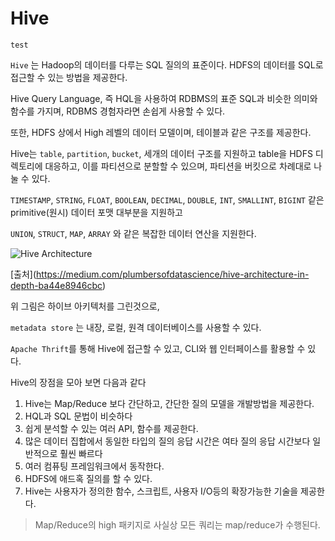 # Hive

`test`

`Hive` 는 Hadoop의 데이터를 다루는 SQL 질의의 표준이다. HDFS의 데이터를 SQL로 접근할 수 있는 방법을 제공한다.

Hive Query Language, 즉 HQL을 사용하여 RDBMS의 표준 SQL과 비슷한 의미와 함수를 가지며, RDBMS 경험자라면 손쉽게 사용할 수 있다.

또한, HDFS 상에서 High 레벨의 데이터 모델이며, 테이블과 같은 구조를 제공한다.

Hive는 `table`, `partition`, `bucket`, 세개의 데이터 구조를 지원하고 table을 HDFS 디렉토리에 대응하고, 이를 파티션으로 분할할 수 있으며, 파티션을 버킷으로 차례대로 나눌 수 있다.

`TIMESTAMP`, `STRING`, `FLOAT`, `BOOLEAN`, `DECIMAL`, `DOUBLE`, `INT`, `SMALLINT`, `BIGINT` 같은 primitive(원시) 데이터 포맷 대부분을 지원하고

`UNION`, `STRUCT`, `MAP`, `ARRAY` 와 같은 복잡한 데이터 연산을 지원한다.

![Hive Architecture](https://miro.medium.com/max/628/0*d5DOvZIR_O4PPYlb)

\[출처](https://medium.com/plumbersofdatascience/hive-architecture-in-depth-ba44e8946cbc)

위 그림은 하이브 아키텍처를 그린것으로, 

`metadata store` 는 내장, 로컬, 원격 데이터베이스를 사용할 수 있다.

`Apache Thrift`를 통해 Hive에 접근할 수 있고, CLI와 웹 인터페이스를 활용할 수 있다.

Hive의 장점을 모아 보면 다음과 같다

1. Hive는 Map/Reduce 보다 간단하고, 간단한 질의 모델을 개발방법을 제공한다.
2. HQL과 SQL 문법이 비슷하다
3. 쉽게 분석할 수 있는 여러 API, 함수를 제공한다.
4. 많은 데이터 집합에서 동일한 타입의 질의 응답 시간은 여타 질의 응답 시간보다 일반적으로 훨씬 빠르다
5. 여러 컴퓨팅 프레임워크에서 동작한다.
6. HDFS에 애드혹 질의를 할 수 있다.
7. Hive는 사용자가 정의한 함수, 스크립트, 사용자 I/O등의 확장가능한 기술을 제공한다.

> Map/Reduce의 high 패키지로 사실상 모든 쿼리는 map/reduce가 수행된다.